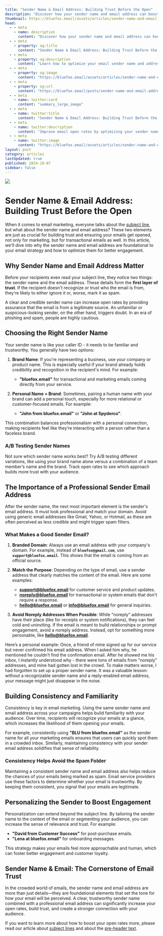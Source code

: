 ```yaml
---
title: "Sender Name & Email Address: Building Trust Before the Open"
description: "Discover how your sender name and email address can boost email engagement and build trust with your audience."
thumbnail: https://bluefox.email/assets/articles/sender-name-and-email-address-share.png
head:
  - - meta
    - name: description
      content: "Discover how your sender name and email address can boost email engagement and build trust with your audience."
  - - meta
    - property: og:title
      content: "Sender Name & Email Address: Building Trust Before the Open"
  - - meta
    - property: og:description
      content: "Learn how to optimize your email sender name and address for better open rates and engagement."
  - - meta
    - property: og:image
      content: "https://bluefox.email/assets/articles/sender-name-and-email-address-share.png"
  - - meta
    - property: og:url
      content: "https://bluefox.email/posts/sender-name-and-email-address-build-trust-before-the-open"
  - - meta
    - name: twitter:card
      content: "summary_large_image"
  - - meta
    - name: twitter:title
      content: "Sender Name & Email Address: Building Trust Before the Open"
  - - meta
    - name: twitter:description
      content: "Improve email open rates by optimizing your sender name and email address to foster trust and familiarity."
  - - meta
    - name: twitter:image
      content: "https://bluefox.email/assets/articles/sender-name-and-email-address-share.png"
layout: post
category: articles
lastUpdated: true
published: 2024-10-07
sidebar: false
---
```


![](/assets/articles/sender-name-and-email-address.png)

# Sender Name & Email Address: Building Trust Before the Open

When it comes to email marketing, everyone talks about the [subject line](/posts/mastering-subject-lines-how-to-get-people-to-actually-open-your-emails), but what about the sender name and email address? These two elements are just as crucial for building trust and ensuring your emails get opened, not only for marketing, but for transactional emails as well. In this article, we'll dive into why the sender name and email address are foundational to your email strategy and how to optimize them for better engagement.

## Why Sender Name and Email Address Matter

Before your recipients even read your subject line, they notice two things: the sender name and the email address. These details form the **first layer of trust**. If the recipient doesn't recognize or trust who the email is from, they’re likely to either ignore it or, worse, mark it as spam. 

A clear and credible sender name can increase open rates by providing assurance that the email is from a legitimate source. An unfamiliar or suspicious-looking sender, on the other hand, triggers doubt. In an era of phishing and spam, people are highly cautious.

## Choosing the Right Sender Name

Your sender name is like your caller ID - it needs to be familiar and trustworthy. You generally have two options:

1. **Brand Name**: If you're representing a business, use your company or product name. This is especially useful if your brand already holds credibility and recognition in the recipient's mind. For example:
   - **"bluefox.email"** for transactional and marketing emails coming directly from your service.
   
2. **Personal Name + Brand**: Sometimes, pairing a human name with your brand can add a personal touch, especially for more relational or customer-focused emails. For example:
   - **"John from bluefox.email"** or **"John at Spyderco"**.
   
This combination balances professionalism with a personal connection, making recipients feel like they’re interacting with a person rather than a faceless brand.

### A/B Testing Sender Names

Not sure which sender name works best? Try A/B testing different variations, like using your brand name alone versus a combination of a team member’s name and the brand. Track open rates to see which approach builds more trust with your audience.

## The Importance of a Professional Sender Email Address

After the sender name, the next most important element is the sender's email address. It must look professional and match your domain. Avoid using generic email addresses like Gmail, Yahoo, or Hotmail, as these are often perceived as less credible and might trigger spam filters.

### What Makes a Good Sender Email?

1. **Branded Domain**: Always use an email address with your company's domain. For example, instead of **`bluefox@gmail.com`**, use **`support@bluefox.email`**. This shows that the email is coming from an official source.
   
2. **Match the Purpose**: Depending on the type of email, use a sender address that clearly matches the content of the email. Here are some examples:
   - **support@bluefox.email** for customer service and product updates.
   - **noreply@bluefox.email** for transactional or system emails that don't require a response.
   - **hello@bluefox.email** or **info@bluefox.email** for general inquiries.

3. **Avoid Noreply Addresses When Possible**: While “noreply” addresses have their place (like for receipts or system notifications), they can feel cold and uninviting. If the email is meant to build relationships or prompt engagement, avoid a noreply address. Instead, opt for something more personable, like **hello@bluefox.email**.

Here’s a personal example: Once, a friend of mine signed up for our service but never confirmed his email address. When I asked him why, he mentioned he couldn’t find the confirmation email. After he showed me his inbox, I instantly understood why - there were tons of emails from "noreply" addresses, and mine had gotten lost in the crowd. To make matters worse, I had forgotten to set up a proper sender name. It was a valuable lesson: without a recognizable sender name and a reply-enabled email address, your message might just disappear in the noise.

## Building Consistency and Familiarity

Consistency is key in email marketing. Using the same sender name and email address across your campaigns helps build familiarity with your audience. Over time, recipients will recognize your emails at a glance, which increases the likelihood of them opening your emails.

For example, consistently using **"BLU from bluefox.email"** as the sender name for all your marketing emails ensures that users can quickly spot them in a crowded inbox. Similarly, maintaining consistency with your sender email address solidifies that sense of reliability.

### Consistency Helps Avoid the Spam Folder

Maintaining a consistent sender name and email address also helps reduce the chances of your emails being marked as spam. Email service providers use these factors to determine whether your email is trustworthy. By keeping them consistent, you signal that your emails are legitimate.

## Personalizing the Sender to Boost Engagement

Personalization can extend beyond the subject line. By tailoring the sender name to the context of the email or segmenting your audience, you can increase the sense of relevance and trust. For example:
- **"David from Customer Success"** for post-purchase emails.
- **"Lena at bluefox.email"** for onboarding messages.

This strategy makes your emails feel more approachable and human, which can foster better engagement and customer loyalty.

## Sender Name & Email: The Cornerstone of Email Trust

In the crowded world of emails, the sender name and email address are more than just details—they are foundational elements that set the tone for how your email will be perceived. A clear, trustworthy sender name combined with a professional email address can significantly increase your open rates, build trust, and create a stronger connection with your audience.

If you want to learn more about how to boost your open rates more, please read our article about [subject lines](/posts/mastering-subject-lines-how-to-get-people-to-actually-open-your-emails) and about the [pre-header text](/posts/preheader-text-the-secret-weapon-for-boosting-open-rates.md).
